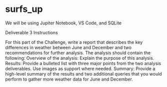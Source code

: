 # surfs_up
We will be using Jupiter Notebook, VS Code, and SQLite



Deliverable 3 Instructions

For this part of the Challenge, write a report that describes the key differences in weather between June and December and two recommendations for further analysis.
The analysis should contain the following:
Overview of the analysis: Explain the purpose of this analysis.
Results: Provide a bulleted list with three major points from the two analysis deliverables. Use images as support where needed.
Summary: Provide a high-level summary of the results and two additional queries that you would perform to gather more weather data for June and December.
